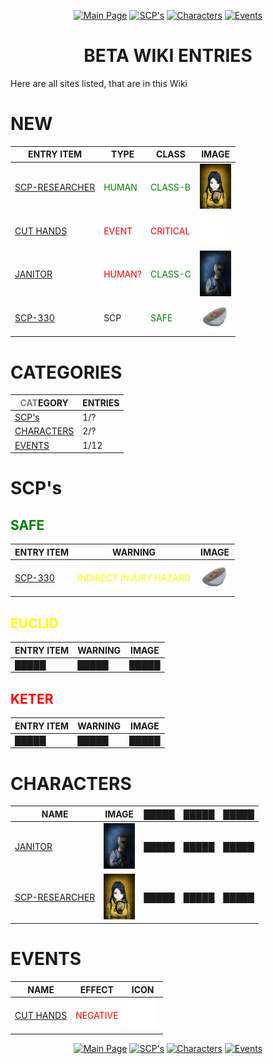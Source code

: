 <p align="center">
    <a href="../index">
        <img src="https://img.shields.io/badge/GO_TO-MAIN_PAGE-ffffff?style=for-the-badge&labelColor=000000&color=ffffff" title="Main Page"/></a>
    <a href="./tree#scps">
        <img src="https://img.shields.io/badge/SCP'S-000000?style=for-the-badge" title="SCP's"/></a>
    <a href="./tree#characters">
        <img src="https://img.shields.io/badge/CHARACTERS-ffffff?style=for-the-badge" title="Characters"/></a>
    <a href="./tree#events">
        <img src="https://img.shields.io/badge/EVENTS-000000?style=for-the-badge" title="Events"/></a>
</p>
<h1 align="center">BETA WIKI ENTRIES</h1>

Here are all sites listed, that are in this Wiki

# NEW

| ENTRY ITEM | TYPE | CLASS | IMAGE |
| --- | --- | --- | --- |
| [SCP-RESEARCHER](./humans/foundation/scp-researcher) | <span style="color: green">HUMAN</span> | <span style="color: green">CLASS-B</span> | <img src="../assets/images/characters/SCP_Researcher.jpg" width="50"/> |
| [CUT HANDS](./events/cuthands) | <span style="color:red">EVENT</span> | <span style="color:red">CRITICAL</span> | <img src="../assets/images/events/eventCutHands.png" width="50" height="50"/> |
| [JANITOR](./humans/foundation/janitor) | <span style="color: red">HUMAN?</span> | <span style="color: green">CLASS-C</span> | <img src="../assets/images/characters/cleaner.jpg" title="Janitor" width="50"/> |
| [SCP-330](./scp/safe/330) | SCP | <span style="color: green">SAFE</span> | <img src="../assets/images/scp/safe/scp-330.png" title="SCP-330" width="50"/> |

# CATEGORIES

| <span style="color: gray">CAT</span>EGORY | ENTRIES |
| --- | --- |
| [SCP's](#scps) | 1/? |
| [CHARACTERS](#characters) | 2/? |
| [EVENTS](#events) | 1/12 |


# SCP's

## <span style="color: green">SAFE</span>

| ENTRY ITEM | WARNING | IMAGE |
| --- | --- | --- |
| [SCP-330](./scp/safe/330) | <span style="color: yellow">INDIRECT INJURY HAZARD</span> | <img src="../assets/images/scp/safe/scp-330.png" title="SCP-330" width="50"/> |

## <span style="color: yellow">EUCLID</span>

| ENTRY ITEM | WARNING | IMAGE |
| --- | --- | --- |
| █████ | █████ | █████ |

## <span style="color: red">KETER</span>

| ENTRY ITEM | WARNING | IMAGE |
| --- | --- | --- |
| █████ | █████ | █████ |

# CHARACTERS

| NAME | IMAGE | █████ | █████ | █████ |
| --- | --- | --- | --- | --- |
| [JANITOR](./humans/foundation/janitor) | <img src="../assets/images/characters/cleaner.jpg" title="Janitor" width="50"/> | █████ | █████ | █████ |
| [SCP-RESEARCHER](./humans/foundation/scp-researcher) | <img src="../assets/images/characters/SCP_Researcher.jpg" width="50"/> | █████ | █████ | █████ |

# EVENTS

| NAME | EFFECT | ICON |
| --- | --- | --- |
| [CUT HANDS](./events/cuthands) | <span style="color:red">NEGATIVE</span> | <img src="../assets/images/events/eventCutHands.png" title="cut hands icon" width="50" height="50"/> |

<p align="center">
    <a href="../index">
        <img src="https://img.shields.io/badge/GO_TO-MAIN_PAGE-ffffff?style=for-the-badge&labelColor=000000&color=ffffff" title="Main Page"/></a>
    <a href="./tree#scps">
        <img src="https://img.shields.io/badge/SCP'S-000000?style=for-the-badge" title="SCP's"/></a>
    <a href="./tree#characters">
        <img src="https://img.shields.io/badge/CHARACTERS-ffffff?style=for-the-badge" title="Characters"/></a>
    <a href="./tree#events">
        <img src="https://img.shields.io/badge/EVENTS-000000?style=for-the-badge" title="Events"/></a>
</p>